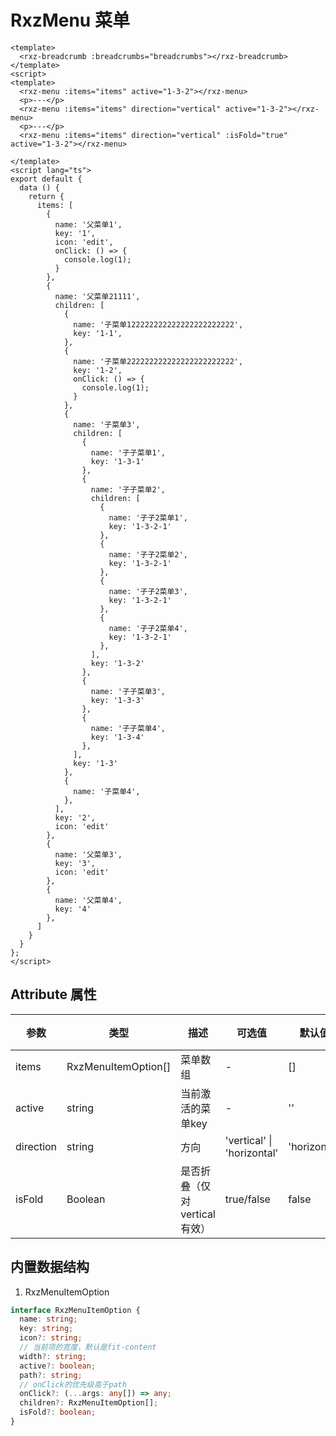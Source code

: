 # RxzMenu 菜单

<TestRxzMenu></TestRxzMenu>

```vue
<template>
  <rxz-breadcrumb :breadcrumbs="breadcrumbs"></rxz-breadcrumb>
</template>
<script>
<template>
  <rxz-menu :items="items" active="1-3-2"></rxz-menu>
  <p>---</p>
  <rxz-menu :items="items" direction="vertical" active="1-3-2"></rxz-menu>
  <p>---</p>
  <rxz-menu :items="items" direction="vertical" :isFold="true" active="1-3-2"></rxz-menu>

</template>
<script lang="ts">
export default {
  data () {
    return {
      items: [
        {
          name: '父菜单1',
          key: '1',
          icon: 'edit',
          onClick: () => {
            console.log(1);
          }
        },
        {
          name: '父菜单21111',
          children: [
            {
              name: '子菜单122222222222222222222222',
              key: '1-1',
            },
            {
              name: '子菜单222222222222222222222222',
              key: '1-2',
              onClick: () => {
                console.log(1);
              }
            },
            {
              name: '子菜单3',
              children: [
                {
                  name: '子子菜单1',
                  key: '1-3-1'
                },
                {
                  name: '子子菜单2',
                  children: [
                    {
                      name: '子子2菜单1',
                      key: '1-3-2-1'
                    },
                    {
                      name: '子子2菜单2',
                      key: '1-3-2-1'
                    },
                    {
                      name: '子子2菜单3',
                      key: '1-3-2-1'
                    },
                    {
                      name: '子子2菜单4',
                      key: '1-3-2-1'
                    },
                  ],
                  key: '1-3-2'
                },
                {
                  name: '子子菜单3',
                  key: '1-3-3'
                },
                {
                  name: '子子菜单4',
                  key: '1-3-4'
                },
              ],
              key: '1-3'
            },
            {
              name: '子菜单4',
            },
          ],
          key: '2',
          icon: 'edit'
        },
        {
          name: '父菜单3',
          key: '3',
          icon: 'edit'
        },
        {
          name: '父菜单4',
          key: '4'
        },
      ]
    }
  }
};
</script>
```

## Attribute 属性

| 参数             | 类型                                | 描述                             | 可选值                             | 默认值         | 必须  |
| -------------- | --------------------------------- | ------------------------------ | ------------------------------- | ----------- | --- |
| items           | RxzMenuItemOption[]           | 菜单数组                          | -                     | []    |     |
| active | string | 当前激活的菜单key | - | '' | |
| direction | string | 方向 | 'vertical' \| 'horizontal' | 'horizontal' | |
| isFold | Boolean | 是否折叠（仅对vertical有效） | true/false | false | |

## 内置数据结构

1. RxzMenuItemOption

```ts
interface RxzMenuItemOption {
  name: string;
  key: string;
  icon?: string;
  // 当前项的宽度，默认是fit-content
  width?: string;
  active?: boolean;
  path?: string;
  // onClick的优先级高于path
  onClick?: (...args: any[]) => any;
  children?: RxzMenuItemOption[];
  isFold?: boolean;
}
```

